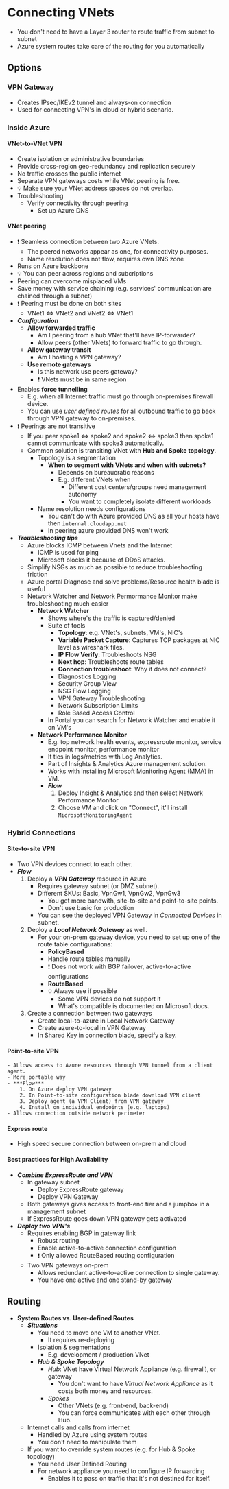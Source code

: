 # Connecting VNets

- You don't need to have a Layer 3 router to route traffic from subnet to subnet
- Azure system routes take care of the routing for you automatically

## Options

### VPN Gateway

- Creates IPsec/IKEv2 tunnel and always-on connection
- Used for connecting VPN's in cloud or hybrid scenario.

### Inside Azure

#### VNet-to-VNet VPN

- Create isolation or administrative boundaries
- Provide cross-region geo-redundancy and replication securely
- No traffic crosses the public internet
- Separate VPN gateways costs while VNet peering is free.
- 💡 Make sure your VNet address spaces do not overlap.
- Troubleshooting
  - Verify connectivity through peering
    - Set up Azure DNS

#### VNet peering

- ❗ Seamless connection between two Azure VNets.
  - The peered networks appear as one, for connectivity purposes.
  - Name resolution does not flow, requires own DNS zone
- Runs on Azure backbone
- 💡 You can peer across regions and subcriptions
- Peering can overcome misplaced VMs
- Save money with service chaining (e.g. services' communication are chained through a subnet)
- ❗ Peering must be done on both sites
  - VNet1 <=> VNet2 and VNet2 <=> VNet1
- ***Configuration***
  - **Allow forwarded traffic**
    - Am I peering from a hub VNet that'll have IP-forwarder?
    - Allow peers (other VNets) to forward traffic to go through.
  - **Allow gateway transit**
    - Am I hosting a VPN gateway?
  - **Use remote gateways**
    - Is this network use peers gateway?
    - ❗ VNets must be in same region
- Enables **force tunnelling**
  - E.g. when all Internet traffic must go through on-premises firewall device.
  - You can use *user defined routes* for all outbound traffic to go back through VPN gateway to on-premises.
- ❗ Peerings are not transitive
  - If you peer spoke1 <=> spoke2 and spoke2 <=> spoke3 then spoke1 cannot communicate with spoke3 automatically.
  - Common solution is transiting VNet with **Hub and Spoke topology**.
    - Topology is a segmentation
      - **When to segment with VNets and when with subnets?**
        - Depends on bureaucratic reasons
        - E.g. different VNets when
          - Different cost centers/groups need management autonomy
          - You want to completely isolate different workloads
    - Name resolution needs configurations
      - You can't do with Azure provided DNS as all your hosts have then `internal.cloudapp.net`
      - In peering azure provided DNS won't work
- ***Troubleshooting tips***
  - Azure blocks ICMP between Vnets and the Internet
    - ICMP is used for ping
    - Microsoft blocks it because of DDoS attacks.
  - Simplify NSGs as much as possible to reduce troubleshooting friction
  - Azure portal Diagnose and solve problems/Resource health blade is useful
  - Network Watcher and Network Permormance Monitor make troubleshooting much easier
    - **Network Watcher**
      - Shows where's the traffic is captured/denied
      - Suite of tools
        - **Topology**: e.g. VNet's, subnets, VM's, NIC's
        - **Variable Packet Capture**: Captures TCP packages at NIC level as wireshark files.
        - **IP Flow Verify**: Troubleshoots NSG
        - **Next hop**: Troubleshoots route tables
        - **Connection troubleshoot**: Why it does not connect?
        - Diagnostics Logging
        - Security Group View
        - NSG Flow Logging
        - VPN Gateway Troubleshooting
        - Network Subscription Limits
        - Role Based Access Control
      - In Portal you can search for Network Watcher and enable it on VM's
    - **Network Performance Monitor**
      - E.g. top network health events, expressroute monitor, service endpoint monitor, performance monitor
      - It ties in logs/metrics with Log Analytics.
      - Part of Insights & Analytics Azure management solution.
      - Works with installing Microsoft Monitoring Agent (MMA) in VM.
      - ***Flow***
        1. Deploy Insight & Analytics and then select Network Performance Monitor
        2. Choose VM and click on "Connect", it'll install `MicrosoftMonitoringAgent`

### Hybrid Connections

#### Site-to-site VPN

- Two VPN devices connect to each other.
- ***Flow***
  1. Deploy a ***VPN Gateway*** resource in Azure
      - Requires gateway subnet (or DMZ subnet).
      - Different SKUs: Basic, VpnGw1, VpnGw2, VpnGw3
          - You get more bandwith, site-to-site and point-to-site points.
          - Don't use basic for production
      - You can see the deployed VPN Gateway in *Connected Devices* in subnet.
  2. Deploy a ***Local Network Gateway*** as well.
      - For your on-prem gateway device, you need to set up one of the route table configurations:
          - **PolicyBased**
          - Handle route tables manually
          - ❗ Does not work with BGP failover, active-to-active configurations
          - **RouteBased**
          - 💡 Always use if possible
              - Some VPN devices do not support it
              - What's compatible is documented on Microsoft docs.
  3. Create a connection between two gateways
      - Create local-to-azure in Local Network Gateway
      - Create azure-to-local in VPN Gateway
      - In Shared Key in connection blade, specify a key.

#### Point-to-site VPN

    - ALlows access to Azure resources through VPN tunnel from a client agent.
    - More portable way
    - ***Flow***
        1. On Azure deploy VPN gateway
        2. In Point-to-site configuration blade download VPN client
        3. Deploy agent (a VPN Client) from VPN gateway
        4. Install on individual endpoints (e.g. laptops)
    - Allows connection outside network perimeter

#### Express route

- High speed secure connection between on-prem and cloud

#### Best practices for High Availability

- ***Combine ExpressRoute and VPN***
  - In gateway subnet
    - Deploy ExpressRoute gateway
    - Deploy VPN Gateway
  - Both gateways gives access to front-end tier and a jumpbox in a management subnet
  - If ExpressRoute goes down VPN gateway gets activated
- ***Deploy two VPN's***
  - Requires enabling BGP in gateway link
    - Robust routing
    - Enable active-to-active connection configuration
    - ❗ Only allowed RouteBased routing configuration
  - Two VPN gateways on-prem
    - Allows redundant active-to-active connection to single gateway.
    - You have one active and one stand-by gateway

## Routing

- **System Routes vs. User-defined Routes**
  - ***Situations***
    - You need to move one VM to another VNet.
      - It requires re-deploying
    - Isolation & segmentations
      - E.g. development / production VNet
    - ***Hub & Spoke Topology***
      - *Hub*: VNet have Virtual Network Appliance (e.g. firewall), or gateway
        - You don't want to have *Virtual Network Appliance* as it costs both money and resources.
      - *Spokes*
        - Other VNets (e.g. front-end, back-end)
        - You can force communicates with each other through Hub.
  - Internet calls and calls from internet
    - Handled by Azure using system routes
    - You don't need to manipulate them
  - If you want to override system routes (e.g. for Hub & Spoke topology)
    - You need User Defined Routing
    - For network appliance you need to configure IP forwarding
      - Enables it to pass on traffic that it's not destined for itself.
